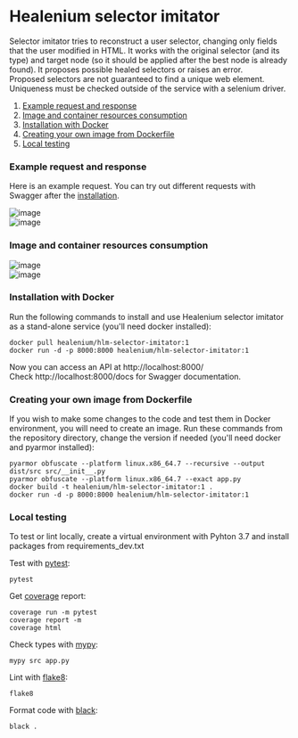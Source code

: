 # Healenium selector imitator

Selector imitator tries to reconstruct a user selector, changing only fields that the user modified in HTML. It works with the original selector (and its type) and target node (so it should be applied after the best node is already found). It proposes possible healed selectors or raises an error.  
Proposed selectors are not guaranteed to find a unique web element. Uniqueness must be checked outside of the service with a selenium driver.  

1. [Example request and response](#example)
2. [Image and container resources consumption](#resources)
3. [Installation with Docker](#installation)
4. [Creating your own image from Dockerfile](#image)
5. [Local testing](#testing)

### <a name="example">Example request and response</a>

Here is an example request. You can try out different requests with Swagger after the [installation](#installation).

![image](https://user-images.githubusercontent.com/40484210/123597816-7b949e80-d7fc-11eb-96b9-b7931ddee89b.png)  
![image](https://user-images.githubusercontent.com/40484210/123597848-83ecd980-d7fc-11eb-8a5b-4904939834b5.png)


### <a name="resources">Image and container resources consumption</a>
![image](https://user-images.githubusercontent.com/40484210/123598005-b7c7ff00-d7fc-11eb-9be6-fa20c181bb47.png)  
![image](https://user-images.githubusercontent.com/40484210/123598058-c3b3c100-d7fc-11eb-85d9-380bacd53d6a.png)


### <a name="installation">Installation with Docker</a>
Run the following commands to install and use Healenium selector imitator as a stand-alone service (you'll need docker installed):
```
docker pull healenium/hlm-selector-imitator:1
docker run -d -p 8000:8000 healenium/hlm-selector-imitator:1
```
Now you can access an API at http://localhost:8000/  
Check http://localhost:8000/docs for Swagger documentation.

### <a name="image">Creating your own image from Dockerfile</a>
If you wish to make some changes to the code and test them in Docker environment, you will need to create an image.
Run these commands from the repository directory, change the version if needed (you'll need docker and pyarmor installed):
```
pyarmor obfuscate --platform linux.x86_64.7 --recursive --output dist/src src/__init__.py
pyarmor obfuscate --platform linux.x86_64.7 --exact app.py
docker build -t healenium/hlm-selector-imitator:1 .
docker run -d -p 8000:8000 healenium/hlm-selector-imitator:1
```

### <a name="testing">Local testing</a>
To test or lint locally, create a virtual environment with Pyhton 3.7 and install packages from requirements_dev.txt  

Test with [pytest](https://docs.pytest.org/en/6.2.x/):
```
pytest
```

Get [coverage](https://coverage.readthedocs.io/en/coverage-5.5/#) report:
```
coverage run -m pytest
coverage report -m
coverage html
```

Check types with [mypy](https://mypy.readthedocs.io/en/stable/):
```
mypy src app.py
```

Lint with [flake8](https://flake8.pycqa.org/en/latest/):
```
flake8
```

Format code with [black](https://github.com/psf/black):
```
black .
```
